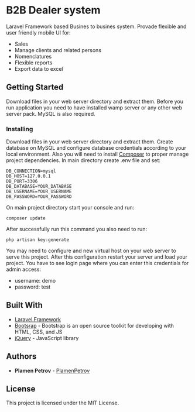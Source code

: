 # B2B Dealer system

Laravel Framework based Busines to busines system. Provade flexible and user friendly mobile UI for:
* Sales
* Manage clients and related persons
* Nomenclatures
* Flexible reports
* Export data to excel

## Getting Started

Download files in your web server directory and extract them. Before you run application you need to have installed wamp server or any other web server pack. MySQL is also required.  

### Installing

Download files in your web server directory and extract them. Create database on MySQL and configure database credentials according to your local environment. Also you will need to install [Composer](https://getcomposer.org/download/) to proper manage project dependencies. 
In main directory create .env file and set:

```
DB_CONNECTION=mysql
DB_HOST=127.0.0.1
DB_PORT=3306
DB_DATABASE=YOUR_DATABASE
DB_USERNAME=YOUR_USERNAME
DB_PASSWORD=YOUR_PASSWORD
```

On main project directory start your console and run:

```
composer update
```

After successfully run this command you also need to run:
```
php artisan key:generate
```

You may need to configure and new virtual host on your web server to serve this project. After this configuration restart your server and load your project. You have to see login page where you can enter this credentials for admin access:
* username: demo
* password: test


## Built With

* [Laravel Framework](https://laravel.com)
* [Bootsrap](https://getbootstrap.com/) - Bootstrap is an open source toolkit for developing with HTML, CSS, and JS 
* [jQuery](https://jquery.com/) - JavaScript library

## Authors

* **Plamen Petrov** - [PlamenPetrov](https://github.com/plamenpetrov)

## License

This project is licensed under the MIT License.
